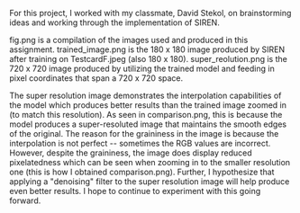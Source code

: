 For this project, I worked with my classmate, David Stekol, on brainstorming ideas and working through the implementation of SIREN. 

fig.png is a compilation of the images used and produced in this assignment. trained_image.png is the 180 x 180 image produced by SIREN after training on TestcardF.jpeg (also 180 x 180). super_reolution.png is the 720 x 720 image produced by utilizing the trained model and feeding in pixel coordinates that span a 720 x 720 space. 

The super resolution image demonstrates the interpolation capabilities of the model which produces better results than the trained image zoomed in (to match this resolution). As seen in comparison.png, this is because the model produces a super-resoluted image that maintains the smooth edges of the original. The reason for the graininess in the image is because the interpolation is not perfect -- sometimes the RGB values are incorrect. However, despite the graininess, the image does display reduced pixelatedness which can be seen when zooming in to the smaller resolution one (this is how I obtained comparison.png). Further, I hypothesize that applying a "denoising" filter to the super resolution image will help produce even better results. I hope to continue to experiment with this going forward.  